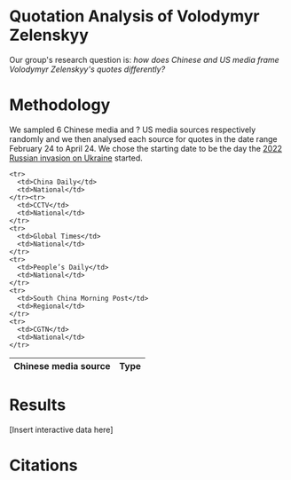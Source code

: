 # Quotation Analysis of Volodymyr Zelenskyy

Our group's research question is: *how does Chinese and US media frame Volodymyr Zelenskyy's quotes differently?*

# Methodology

We sampled 6 Chinese media and ? US media sources respectively randomly and we then analysed each source for quotes in the date range February 24 to April 24. We chose the starting date to be the day the [2022 Russian invasion on Ukraine](https://www.reuters.com/world/europe/russias-putin-authorises-military-operations-donbass-domestic-media-2022-02-24/) started.

<table>
  <tbody>
    
    <tr>
      <td>China Daily</td>
      <td>National</td>
    </tr><tr>
      <td>CCTV</td>
      <td>National</td>
    </tr>
    <tr>
      <td>Global Times</td>
      <td>National</td>
    </tr>
    <tr>
      <td>People’s Daily</td>
      <td>National</td>
    </tr>
    <tr>
      <td>South China Morning Post</td>
      <td>Regional</td>
    </tr>
    <tr>
      <td>CGTN</td>
      <td>National</td>
    </tr>
  </tbody><thead>
    <tr>
      <th>Chinese media source</th>
      <th>Type</th>
    </tr>
  </thead>
  
</table>

# Results
[Insert interactive data here]

# Citations
